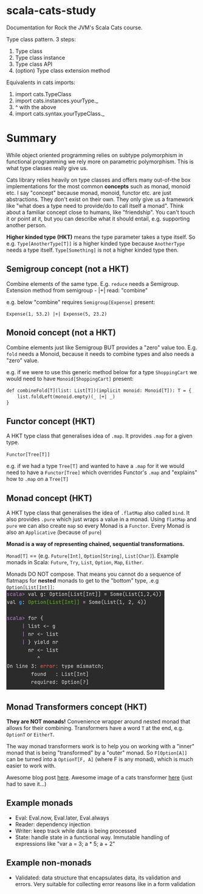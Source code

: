 # scala-cats-study

Documentation for Rock the JVM's Scala Cats course.

Type class pattern. 3 steps:
1. Type class
2. Type class instance
3. Type class API
4. (option) Type class extension method

Equivalents in cats imports:
1. import cats.TypeClass
2. import cats.instances.yourType._
3. ^ with the above
4. import cats.syntax.yourTypeClass._

# Summary

While object oriented programming relies on subtype polymorphism in functional programming
we rely more on parametric polymorphism. This is what type classes really give us. 

Cats library relies heavily on type classes and offers many out-of-the box implementations for the most common
<b>concepts</b> such as monad, monoid etc. 
I say "concept" because monad, monoid, functor etc. are just abstractions. They don't exist on their own.
They only give us a framework like "what does a type need to provide/do to call itself a monad". 
Think about a familiar concept close to humans, like "friendship". 
You can't touch it or point at it, but you can describe what it should entail, e.g. supporting another person.

<b>Higher kinded type (HKT)</b> means the type parameter takes a type itself. So e.g. `Type[AnotherType[T]]`
is a higher kinded type because `AnotherType` needs a type itself.
`Type[Something]` is not a higher kinded type then.

## Semigroup concept (not a HKT)
Combine elements of the same type. E.g. `reduce` needs a Semigroup. Extension method from semigroup - |+| read: "combine"

e.g. below "combine" requires `Semigroup[Expense]` present:
```
Expense(1, 53.2) |+| Expense(5, 23.2) 
```

## Monoid concept (not a HKT)
Combine elements just like Semigroup BUT provides a "zero" value too. E.g. `fold` needs a Monoid, because it needs to combine types and also needs a "zero" value.

e.g. if we were to use this generic method below for a type `ShoppingCart` we would need to have `Monoid[ShoppingCart]` present:
```
def combineFold[T](list: List[T])(implicit monoid: Monoid[T]): T = {
    list.foldLeft(monoid.empty)(_ |+| _)
}
```

## Functor concept (HKT)
A HKT type class that generalises idea of `.map`. It provides `.map` for a given type.

`Functor[Tree[T]]`

e.g. if we had a type `Tree[T]` and wanted to have a `.map` for it we would need to have
a `Functor[Tree]` which overrides Functor's `.map` and "explains" how to `.map` on a `Tree[T]`

## Monad concept (HKT)
A HKT type class that generalises the idea of `.flatMap` also called `bind`. 
It also provides `.pure` which just wraps a value in a monad. Using `flatMap` and `pure` we can also create
`map` so every Monad is a `Functor`. Every Monad is also an `Applicative` (because of `pure`)

<b>Monad is a way of representing chained, sequential transformations.</b>

`Monad[T]` == (e.g. `Future[Int]`, `Option[String]`, `List[Char]`). Example monads in Scala: `Future`, `Try`, `List`, `Option`, `Map`, `Either`.

Monads DO NOT compose. That means you cannot do a sequence of flatmaps for <b>nested</b> monads to get to the "bottom" type, .e.g `Option[List[Int]]`:
![img.png](img.png)

## Monad Transformers concept (HKT)
<b>They are NOT monads!</b> Convenience wrapper around nested monad that allows for their combining. Transformers have a word `T` at the end, e.g. `OptionT` or `EitherT`.

The way monad transformers work is to help you on working with a "inner" monad that is being "transformed" by a "outer" monad. So `F[Option[A]]` can be turned into a `OptionT[F, A]` (where F is any monad), which is much easier to work with.

Awesome blog post [here](https://blog.buildo.io/monad-transformers-for-the-working-programmer-aa7e981190e7).
Awesome image of a cats transformer [here](https://miro.medium.com/max/1000/1*Tb2VjzXOJiXImWZymmDCfQ.jpeg) (just had to save it...)


## Example monads
- Eval: Eval.now, Eval.later, Eval.always
- Reader: dependency injection
- Writer: keep track while data is being processed
- State: handle state in a functional way. Immutable handling of expressions like "var a = 3; a * 5; a + 2"

## Example non-monads 
- Validated: data structure that encapsulates data, its validation and errors. Very suitable for collecting error reasons like in a form validation



